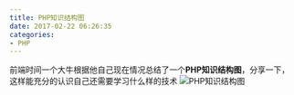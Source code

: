 ```yaml
---
title: PHP知识结构图
date: 2017-02-22 06:26:35
categories:
- PHP
---
```

前端时间一个大牛根据他自己现在情况总结了一个**PHP知识结构图**，分享一下，这样能充分的认识自己还需要学习什么样的技术
![PHP知识结构图](https://ned.oss-cn-beijing.aliyuncs.com/%E7%9F%A5%E8%AF%86%E7%BB%93%E6%9E%84%E5%9B%BE%20.png)